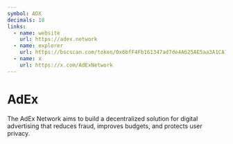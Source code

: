 ```yaml
---
symbol: ADX
decimals: 18
links:
  - name: website
    url: https://adex.network
  - name: explorer
    url: https://bscscan.com/token/0x6bfF4Fb161347ad7de4A625AE5aa3A1CA7077819
  - name: x
    url: https://x.com/AdExNetwork
---
```


# AdEx

The AdEx Network aims to build a decentralized solution for digital advertising that reduces fraud, improves budgets, and protects user privacy.
